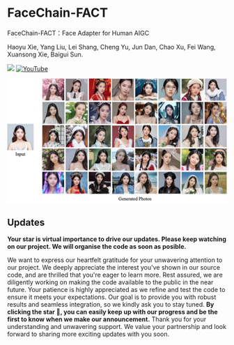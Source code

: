 # FaceChain-FACT
FaceChain-FACT：Face Adapter for Human AIGC

Haoyu Xie, Yang Liu, Lei Shang, Cheng Yu, Jun Dan, Chao Xu, Fei Wang, Xuansong Xie, Baigui Sun.

<a href='https://facechain-fact.github.io/'><img src='https://img.shields.io/badge/Project-Page-Green'></a>  [![YouTube](https://badges.aleen42.com/src/youtube.svg)](https://youtu.be/DHqEl0qwi-M?si=y6VpInXdhIX0HpbI)

![Teaser Image](fact_cover.png "Teaser")

## Updates
**Your star is virtual importance to drive our updates. Please keep watching on our project. We will organise the code as soon as posible.** 

We want to express our heartfelt gratitude for your unwavering attention to our project. We deeply appreciate the interest you've shown in our source code, and are thrilled that you're eager to learn more.
Rest assured, we are diligently working on making the code available to the public in the near future. Your patience is highly appreciated as we refine and test the code to ensure it meets your expectations.
Our goal is to provide you with robust results and seamless integration, so we kindly ask you to stay tuned. **By clicking the star 🌟, you can easily keep up with our progress and be the first to know when we make our announcement.**
Thank you for your understanding and unwavering support. We value your partnership and look forward to sharing more exciting updates with you soon.
